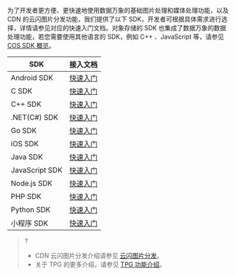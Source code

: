
为了开发者更方便、更快速地使用数据万象的基础图片处理和媒体处理功能，以及 CDN 的云闪图片分发功能，我们提供了以下 SDK，开发者可根据具体需求进行选择，详情请参见对应的快速入门文档。对象存储的 SDK 也集成了数据万象的数据处理功能，若您需要使用其他语言的 SDK，例如 C++ 、JavaScript 等，请参见 [COS SDK 概览](https://cloud.tencent.com/document/product/436/6474)。


| SDK         | 接入文档                                |
| ----------- | --------------------------------------- |
| Android SDK | [快速入门](https://cloud.tencent.com/document/product/460/47735) |
| C SDK | [快速入门](https://cloud.tencent.com/document/product/460/72871) |
| C++ SDK | [快速入门](https://cloud.tencent.com/document/product/460/72872) |
| .NET(C#) SDK |[快速入门](https://cloud.tencent.com/document/product/460/72873) |
| Go SDK | [快速入门](https://cloud.tencent.com/document/product/460/72874) |
| iOS SDK | [快速入门](https://cloud.tencent.com/document/product/460/47730) |
| Java SDK | [快速入门](https://cloud.tencent.com/document/product/460/49286) |
| JavaScript SDK | [快速入门](https://cloud.tencent.com/document/product/460/72875) |
| Node.js SDK | [快速入门](https://cloud.tencent.com/document/product/460/72876) |
| PHP SDK | [快速入门](https://cloud.tencent.com/document/product/460/72877) |
| Python SDK | [快速入门](https://cloud.tencent.com/document/product/460/72878) |
| 小程序 SDK | [快速入门](https://cloud.tencent.com/document/product/460/72879) |



>?
> - CDN 云闪图片分发介绍请参见 [云闪图片分发](https://cloud.tencent.com/solution/image-delivery)。
> - 关于 TPG 的更多介绍，请参见 [TPG 功能介绍](https://cloud.tencent.com/document/product/460/60526)。
> 

